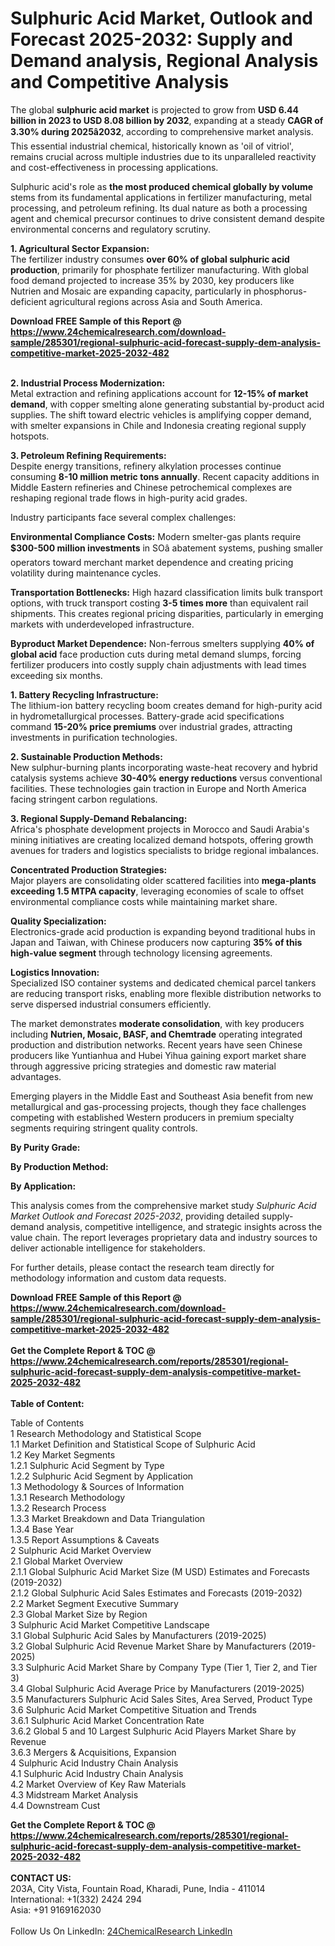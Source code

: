 <h1>Sulphuric Acid Market, Outlook and Forecast 2025-2032: Supply and Demand analysis, Regional Analysis and Competitive Analysis</h1><p>The global <strong>sulphuric acid market</strong> is projected to grow from <strong>USD 6.44 billion in 2023 to USD 8.08 billion by 2032</strong>, expanding at a steady <strong>CAGR of 3.30% during 2025â2032</strong>, according to comprehensive market analysis. This essential industrial chemical, historically known as 'oil of vitriol', remains crucial across multiple industries due to its unparalleled reactivity and cost-effectiveness in processing applications.</p><p>Sulphuric acid's role as <strong>the most produced chemical globally by volume</strong> stems from its fundamental applications in fertilizer manufacturing, metal processing, and petroleum refining. Its dual nature as both a processing agent and chemical precursor continues to drive consistent demand despite environmental concerns and regulatory scrutiny.</p><p><strong>1. Agricultural Sector Expansion:</strong><br>
The fertilizer industry consumes <strong>over 60% of global sulphuric acid production</strong>, primarily for phosphate fertilizer manufacturing. With global food demand projected to increase 35% by 2030, key producers like Nutrien and Mosaic are expanding capacity, particularly in phosphorus-deficient agricultural regions across Asia and South America.</p><div><b>Download FREE Sample of this Report @ 
            <a href="https://www.24chemicalresearch.com/download-sample/285301/regional-sulphuric-acid-forecast-supply-dem-analysis-competitive-market-2025-2032-482">
            https://www.24chemicalresearch.com/download-sample/285301/regional-sulphuric-acid-forecast-supply-dem-analysis-competitive-market-2025-2032-482</a></b></div><br><p><strong>2. Industrial Process Modernization:</strong><br>
Metal extraction and refining applications account for <strong>12-15% of market demand</strong>, with copper smelting alone generating substantial by-product acid supplies. The shift toward electric vehicles is amplifying copper demand, with smelter expansions in Chile and Indonesia creating regional supply hotspots.</p><p><strong>3. Petroleum Refining Requirements:</strong><br>
Despite energy transitions, refinery alkylation processes continue consuming <strong>8-10 million metric tons annually</strong>. Recent capacity additions in Middle Eastern refineries and Chinese petrochemical complexes are reshaping regional trade flows in high-purity acid grades.</p><p>Industry participants face several complex challenges:</p><p><strong>Environmental Compliance Costs:</strong> Modern smelter-gas plants require <strong>$300-500 million investments</strong> in SOâ abatement systems, pushing smaller operators toward merchant market dependence and creating pricing volatility during maintenance cycles.</p><p><strong>Transportation Bottlenecks:</strong> High hazard classification limits bulk transport options, with truck transport costing <strong>3-5 times more</strong> than equivalent rail shipments. This creates regional pricing disparities, particularly in emerging markets with underdeveloped infrastructure.</p><p><strong>Byproduct Market Dependence:</strong> Non-ferrous smelters supplying <strong>40% of global acid</strong> face production cuts during metal demand slumps, forcing fertilizer producers into costly supply chain adjustments with lead times exceeding six months.</p><p><strong>1. Battery Recycling Infrastructure:</strong><br>
The lithium-ion battery recycling boom creates demand for high-purity acid in hydrometallurgical processes. Battery-grade acid specifications command <strong>15-20% price premiums</strong> over industrial grades, attracting investments in purification technologies.</p><p><strong>2. Sustainable Production Methods:</strong><br>
New sulphur-burning plants incorporating waste-heat recovery and hybrid catalysis systems achieve <strong>30-40% energy reductions</strong> versus conventional facilities. These technologies gain traction in Europe and North America facing stringent carbon regulations.</p><p><strong>3. Regional Supply-Demand Rebalancing:</strong><br>
Africa's phosphate development projects in Morocco and Saudi Arabia's mining initiatives are creating localized demand hotspots, offering growth avenues for traders and logistics specialists to bridge regional imbalances.</p><p><strong>Concentrated Production Strategies:</strong><br>
	Major players are consolidating older scattered facilities into <strong>mega-plants exceeding 1.5 MTPA capacity</strong>, leveraging economies of scale to offset environmental compliance costs while maintaining market share.</p><p><strong>Quality Specialization:</strong><br>
	Electronics-grade acid production is expanding beyond traditional hubs in Japan and Taiwan, with Chinese producers now capturing <strong>35% of this high-value segment</strong> through technology licensing agreements.</p><p><strong>Logistics Innovation:</strong><br>
	Specialized ISO container systems and dedicated chemical parcel tankers are reducing transport risks, enabling more flexible distribution networks to serve dispersed industrial consumers efficiently.</p><p>The market demonstrates <strong>moderate consolidation</strong>, with key producers including <strong>Nutrien, Mosaic, BASF, and Chemtrade</strong> operating integrated production and distribution networks. Recent years have seen Chinese producers like Yuntianhua and Hubei Yihua gaining export market share through aggressive pricing strategies and domestic raw material advantages.</p><p>Emerging players in the Middle East and Southeast Asia benefit from new metallurgical and gas-processing projects, though they face challenges competing with established Western producers in premium specialty segments requiring stringent quality controls.</p><p><strong>By Purity Grade:</strong></p><p><strong>By Production Method:</strong></p><p><strong>By Application:</strong></p><p>This analysis comes from the comprehensive market study <em>Sulphuric Acid Market Outlook and Forecast 2025-2032</em>, providing detailed supply-demand analysis, competitive intelligence, and strategic insights across the value chain. The report leverages proprietary data and industry sources to deliver actionable intelligence for stakeholders.</p><p>For further details, please contact the research team directly for methodology information and custom data requests.</p><div><b>Download FREE Sample of this Report @ 
            <a href="https://www.24chemicalresearch.com/download-sample/285301/regional-sulphuric-acid-forecast-supply-dem-analysis-competitive-market-2025-2032-482">
            https://www.24chemicalresearch.com/download-sample/285301/regional-sulphuric-acid-forecast-supply-dem-analysis-competitive-market-2025-2032-482</a></b></div><br><div><b>Get the Complete Report & TOC @ 
            <a href="https://www.24chemicalresearch.com/reports/285301/regional-sulphuric-acid-forecast-supply-dem-analysis-competitive-market-2025-2032-482">
            https://www.24chemicalresearch.com/reports/285301/regional-sulphuric-acid-forecast-supply-dem-analysis-competitive-market-2025-2032-482</a></b></div><br>
            <b>Table of Content:</b><p>Table of Contents<br />
1 Research Methodology and Statistical Scope<br />
1.1 Market Definition and Statistical Scope of Sulphuric Acid<br />
1.2 Key Market Segments<br />
1.2.1 Sulphuric Acid Segment by Type<br />
1.2.2 Sulphuric Acid Segment by Application<br />
1.3 Methodology & Sources of Information<br />
1.3.1 Research Methodology<br />
1.3.2 Research Process<br />
1.3.3 Market Breakdown and Data Triangulation<br />
1.3.4 Base Year<br />
1.3.5 Report Assumptions & Caveats<br />
2 Sulphuric Acid Market Overview<br />
2.1 Global Market Overview<br />
2.1.1 Global Sulphuric Acid Market Size (M USD) Estimates and Forecasts (2019-2032)<br />
2.1.2 Global Sulphuric Acid Sales Estimates and Forecasts (2019-2032)<br />
2.2 Market Segment Executive Summary<br />
2.3 Global Market Size by Region<br />
3 Sulphuric Acid Market Competitive Landscape<br />
3.1 Global Sulphuric Acid Sales by Manufacturers (2019-2025)<br />
3.2 Global Sulphuric Acid Revenue Market Share by Manufacturers (2019-2025)<br />
3.3 Sulphuric Acid Market Share by Company Type (Tier 1, Tier 2, and Tier 3)<br />
3.4 Global Sulphuric Acid Average Price by Manufacturers (2019-2025)<br />
3.5 Manufacturers Sulphuric Acid Sales Sites, Area Served, Product Type<br />
3.6 Sulphuric Acid Market Competitive Situation and Trends<br />
3.6.1 Sulphuric Acid Market Concentration Rate<br />
3.6.2 Global 5 and 10 Largest Sulphuric Acid Players Market Share by Revenue<br />
3.6.3 Mergers & Acquisitions, Expansion<br />
4 Sulphuric Acid Industry Chain Analysis<br />
4.1 Sulphuric Acid Industry Chain Analysis<br />
4.2 Market Overview of Key Raw Materials<br />
4.3 Midstream Market Analysis<br />
4.4 Downstream Cust</p><div><b>Get the Complete Report & TOC @ 
            <a href="https://www.24chemicalresearch.com/reports/285301/regional-sulphuric-acid-forecast-supply-dem-analysis-competitive-market-2025-2032-482">
            https://www.24chemicalresearch.com/reports/285301/regional-sulphuric-acid-forecast-supply-dem-analysis-competitive-market-2025-2032-482</a></b></div><br><b>CONTACT US:</b><br>
            203A, City Vista, Fountain Road, Kharadi, Pune, India - 411014<br>
            International: +1(332) 2424 294<br>
            Asia: +91 9169162030 <br><br>
            Follow Us On LinkedIn: <a href="https://www.linkedin.com/company/24chemicalresearch/">24ChemicalResearch LinkedIn</a>